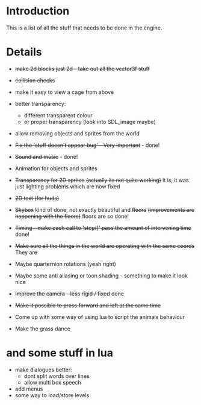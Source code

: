 # Introduction #

This is a list of all the stuff that needs to be done in the engine.


# Details #

  * ~~make 2d blocks just 2d - take out all the vector3f stuff~~
  * ~~collision checks~~
  * make it easy to view a cage from above
  * better transparency:
    * different transparent colour
    * or proper transparency (look into SDL\_image maybe)
  * allow removing objects and sprites from the world

  * ~~Fix the 'stuff doesn't appear bug' - Very important~~ - done!
  * ~~Sound and music~~ - done!
  * Animation for objects and sprites
  * ~~Transparency for 2D sprites~~ ~~(actually its not quite working)~~ it is, it was just lighting problems which are now fixed
  * ~~2D text (for huds)~~
  * ~~Skybox~~ kind of done, not exactly beautiful and ~~floors~~ ~~(improvements are happening with the floors)~~ floors are so done!
  * ~~Timing - make each call to 'step()' pass the amount of intervening time~~ done!
  * ~~Make sure all the things in the world are operating with the same coords~~ They are
  * Maybe quarternion rotations (yeah right)
  * Maybe some anti aliasing or toon shading - something to make it look nice
  * ~~Improve the camera - less rigid / fixed~~ done
  * ~~Make it possible to press forward and left at the same time~~
  * Come up with some way of using lua to script the animals behaviour
  * Make the grass dance

# and some stuff in lua #

  * make dialogues better:
    * dont split words over lines
    * allow multi box speech
  * add menus
  * some way to load/store levels